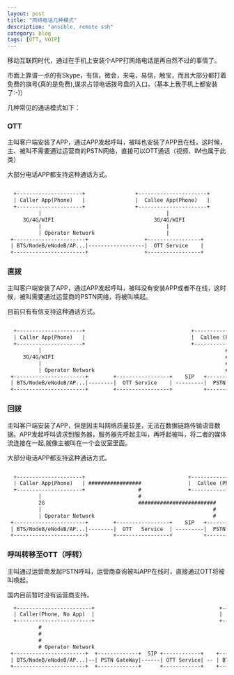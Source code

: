 ```yaml
---
layout: post
title: "网络电话几种模式"
description: "ansible, remote ssh"
category: blog
tags: [OTT, VOIP]
---
```



移动互联网时代，通过在手机上安装个APP打网络电话是再自然不过的事情了。

市面上靠谱一点的有Skype，有信，微会，来电，易信，触宝，而且大部分都打着免费的旗号(真的是免费),谋求占领电话拨号盘的入口。（基本上我手机上都安装了:-)）


几种常见的通话模式如下：

### OTT
主叫客户端安装了APP，通过APP发起呼叫，被叫也安装了APP且在线，这时候，主、被叫不需要通过运营商的PSTN网络，直接可以OTT通话（视频、IM也属于此类）

大部分电话APP都支持这种通话方式。

~~~txt

  +---------------------+                +----------------------+
  | Caller App(Phone)   |                |  Callee App(Phone)   |
  +---------------------+                +----------------------+
          |                                        |
     3G/4G/WIFI                                3G/4G/WIFI
          |                                        |
          | Operator Network                       |
 +-----------------------+                  +-----------------+
 | BTS/NodeB/eNodeB/AP...|------------------|  OTT Service    |
 +-----------------------+                  +-----------------+
~~~

### 直拨
主叫客户端安装了APP，通过APP发起呼叫，被叫没有安装APP或者不在线，这时候，被叫需要通过运营商的PSTN网络，将被叫唤起。

目前只有有信支持这种通话方式。

~~~txt

  +---------------------+                                  +--------------------------+
  | Caller App(Phone)   |                                  |  Callee (Phone, No App)  |
  +---------------------+                                  +--------------------------+
          |                                                           #
     3G/4G/WIFI                                                       #
          |                                                           #
          | Operator Network                                          #  Operator Network
 +-----------------------+        +-----------------+    SIP   +-----------------+
 | BTS/NodeB/eNodeB/AP...|--------|  OTT Service    | ---------|  PSTN GateWay   |
 +-----------------------+        +-----------------+          +-----------------+

~~~


### 回拨
主叫客户端安装了APP，但是因主叫网络质量较差，无法在数据链路传输语音数据。APP发起呼叫请求到服务器，服务器先呼起主叫，再呼起被叫，将二者的媒体流连接在一起,就像主被叫在一个会议室里面。

大部分电话APP都支持这种通话方式。

~~~txt

  +---------------------+                                 +--------------------------+
  | Caller App(Phone)   | #################               |  Callee (Phone, No App)  |
  +---------------------+                 #               +--------------------------+
          |                               #                            #
          2G                              #########################    #
          |                                                       #    #
          | Operator Network                                      #    #  Operator Network
 +-----------------------+        +-----------------+    SIP   +-----------------+
 | BTS/NodeB/eNodeB/AP...|--------|  OTT   Service  | ---------|  PSTN GateWay   |
 +-----------------------+        +-----------------+          +-----------------+
~~~

### 呼叫转移至OTT（呼转）
主叫通过运营商发起PSTN呼叫，运营商查询被叫APP在线时，直接通过OTT将被叫唤起。

国内目前暂时没有运营商支持。

~~~txt
  +------------------------+                                        +---------------------+
  | Caller(Phone, No App)  |                                        |  Callee APP(Phone)  |
  +------------------------+                                        +---------------------+
          #                                                                  |
          #                                                             3G/4G/WIFI
          #                                                                  |
          # Operator Network                                                 |
 +-----------------------+  +-------------+  SIP +------------+    +-----------------------+
 | BTS/NodeB/eNodeB/AP...|--| PSTN GateWay|------| OTT Service| -- | BTS/NodeB/eNodeB/AP...|
 +-----------------------+  +-------------+      +------------+    +-----------------------+
~~~
